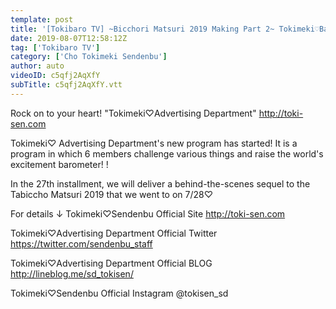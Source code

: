 ```yaml
---
template: post
title: '[Tokibaro TV] ~Bicchori Matsuri 2019 Making Part 2~ Tokimeki♡Barometer Rise TV ep 27'
date: 2019-08-07T12:58:12Z
tag: ['Tokibaro TV']
category: ['Cho Tokimeki Sendenbu']
author: auto 
videoID: c5qfj2AqXfY
subTitle: c5qfj2AqXfY.vtt
---
```

Rock on to your heart! "Tokimeki♡Advertising Department"
http://toki-sen.com

Tokimeki♡ Advertising Department's new program has started!
It is a program in which 6 members challenge various things and raise the world's excitement barometer! !

In the 27th installment, we will deliver a behind-the-scenes sequel to the Tabiccho Matsuri 2019 that we went to on 7/28♡

For details ↓
Tokimeki♡Sendenbu Official Site
http://toki-sen.com

Tokimeki♡Advertising Department Official Twitter
https://twitter.com/sendenbu_staff

Tokimeki♡Advertising Department Official BLOG
http://lineblog.me/sd_tokisen/

Tokimeki♡Sendenbu Official Instagram
@tokisen_sd